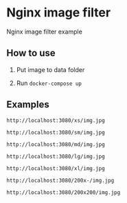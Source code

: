 # Nginx image filter

Nginx image filter example

## How to use

1. Put image to data folder

2. Run ```docker-compose up```

## Examples

```http://localhost:3080/xs/img.jpg```

```http://localhost:3080/sm/img.jpg```

```http://localhost:3080/md/img.jpg```

```http://localhost:3080/lg/img.jpg```

```http://localhost:3080/xl/img.jpg```

```http://localhost:3080/200x-/img.jpg```

```http://localhost:3080/200x200/img.jpg```